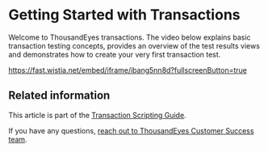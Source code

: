 # Getting Started with Transactions

Welcome to ThousandEyes transactions. The video below explains basic transaction testing concepts, provides an overview of the test results views and demonstrates how to create your very first transaction test.  
 

https://fast.wistia.net/embed/iframe/ibang5nn8d?fullscreenButton=true

## Related information

This article is part of the [Transaction Scripting Guide](https://success.thousandeyes.com/PublicArticlePage?articleIdParam=kA044000000UFYvCAO_Transaction-Scripting-Guide).

If you have any questions, [reach out to ThousandEyes Customer Success team](https://success.thousandeyes.com/PublicArticlePage?articleIdParam=kA044000000UGTFCA4_Getting-support-from-ThousandEyes).

